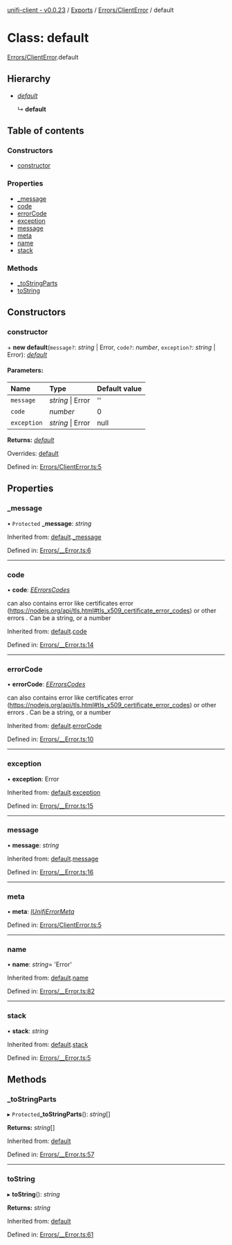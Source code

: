 [unifi-client - v0.0.23](../README.md) / [Exports](../modules.md) / [Errors/ClientError](../modules/errors_clienterror.md) / default

# Class: default

[Errors/ClientError](../modules/errors_clienterror.md).default

## Hierarchy

* [*default*](errors___error.default.md)

  ↳ **default**

## Table of contents

### Constructors

- [constructor](errors_clienterror.default.md#constructor)

### Properties

- [\_message](errors_clienterror.default.md#_message)
- [code](errors_clienterror.default.md#code)
- [errorCode](errors_clienterror.default.md#errorcode)
- [exception](errors_clienterror.default.md#exception)
- [message](errors_clienterror.default.md#message)
- [meta](errors_clienterror.default.md#meta)
- [name](errors_clienterror.default.md#name)
- [stack](errors_clienterror.default.md#stack)

### Methods

- [\_toStringParts](errors_clienterror.default.md#_tostringparts)
- [toString](errors_clienterror.default.md#tostring)

## Constructors

### constructor

\+ **new default**(`message?`: *string* \| Error, `code?`: *number*, `exception?`: *string* \| Error): [*default*](errors_clienterror.default.md)

#### Parameters:

Name | Type | Default value |
:------ | :------ | :------ |
`message` | *string* \| Error | '' |
`code` | *number* | 0 |
`exception` | *string* \| Error | null |

**Returns:** [*default*](errors_clienterror.default.md)

Overrides: [default](errors___error.default.md)

Defined in: [Errors/ClientError.ts:5](https://github.com/thib3113/unifi-client/blob/a22dcb2/src/Errors/ClientError.ts#L5)

## Properties

### \_message

• `Protected` **\_message**: *string*

Inherited from: [default](errors___error.default.md).[_message](errors___error.default.md#_message)

Defined in: [Errors/__Error.ts:6](https://github.com/thib3113/unifi-client/blob/a22dcb2/src/Errors/__Error.ts#L6)

___

### code

• **code**: [*EErrorsCodes*](../enums/errors_eerrorscodes.eerrorscodes.md)

can also contains error like certificates error (https://nodejs.org/api/tls.html#tls_x509_certificate_error_codes) or other errors . Can be a string, or a number

Inherited from: [default](errors___error.default.md).[code](errors___error.default.md#code)

Defined in: [Errors/__Error.ts:14](https://github.com/thib3113/unifi-client/blob/a22dcb2/src/Errors/__Error.ts#L14)

___

### errorCode

• **errorCode**: [*EErrorsCodes*](../enums/errors_eerrorscodes.eerrorscodes.md)

can also contains error like certificates error (https://nodejs.org/api/tls.html#tls_x509_certificate_error_codes) or other errors . Can be a string, or a number

Inherited from: [default](errors___error.default.md).[errorCode](errors___error.default.md#errorcode)

Defined in: [Errors/__Error.ts:10](https://github.com/thib3113/unifi-client/blob/a22dcb2/src/Errors/__Error.ts#L10)

___

### exception

• **exception**: Error

Inherited from: [default](errors___error.default.md).[exception](errors___error.default.md#exception)

Defined in: [Errors/__Error.ts:15](https://github.com/thib3113/unifi-client/blob/a22dcb2/src/Errors/__Error.ts#L15)

___

### message

• **message**: *string*

Inherited from: [default](errors___error.default.md).[message](errors___error.default.md#message)

Defined in: [Errors/__Error.ts:16](https://github.com/thib3113/unifi-client/blob/a22dcb2/src/Errors/__Error.ts#L16)

___

### meta

• **meta**: [*IUnifiErrorMeta*](../interfaces/errors_unifierror.iunifierrormeta.md)

Defined in: [Errors/ClientError.ts:5](https://github.com/thib3113/unifi-client/blob/a22dcb2/src/Errors/ClientError.ts#L5)

___

### name

• **name**: *string*= 'Error'

Inherited from: [default](errors___error.default.md).[name](errors___error.default.md#name)

Defined in: [Errors/__Error.ts:82](https://github.com/thib3113/unifi-client/blob/a22dcb2/src/Errors/__Error.ts#L82)

___

### stack

• **stack**: *string*

Inherited from: [default](errors___error.default.md).[stack](errors___error.default.md#stack)

Defined in: [Errors/__Error.ts:5](https://github.com/thib3113/unifi-client/blob/a22dcb2/src/Errors/__Error.ts#L5)

## Methods

### \_toStringParts

▸ `Protected`**_toStringParts**(): *string*[]

**Returns:** *string*[]

Inherited from: [default](errors___error.default.md)

Defined in: [Errors/__Error.ts:57](https://github.com/thib3113/unifi-client/blob/a22dcb2/src/Errors/__Error.ts#L57)

___

### toString

▸ **toString**(): *string*

**Returns:** *string*

Inherited from: [default](errors___error.default.md)

Defined in: [Errors/__Error.ts:61](https://github.com/thib3113/unifi-client/blob/a22dcb2/src/Errors/__Error.ts#L61)
